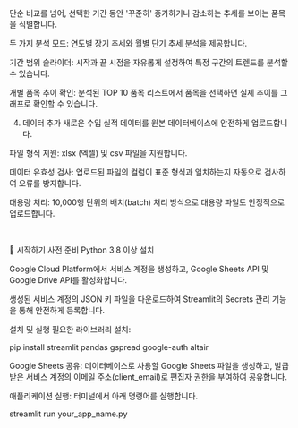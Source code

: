 
단순 비교를 넘어, 선택한 기간 동안 '꾸준히' 증가하거나 감소하는 추세를 보이는 품목을 식별합니다.

두 가지 분석 모드: 연도별 장기 추세와 월별 단기 추세 분석을 제공합니다.

기간 범위 슬라이더: 시작과 끝 시점을 자유롭게 설정하여 특정 구간의 트렌드를 분석할 수 있습니다.

개별 품목 추이 확인: 분석된 TOP 10 품목 리스트에서 품목을 선택하면 실제 추이를 그래프로 확인할 수 있습니다.

4. 데이터 추가
새로운 수입 실적 데이터를 원본 데이터베이스에 안전하게 업로드합니다.

파일 형식 지원: xlsx (엑셀) 및 csv 파일을 지원합니다.

데이터 유효성 검사: 업로드된 파일의 컬럼이 표준 형식과 일치하는지 자동으로 검사하여 오류를 방지합니다.

대용량 처리: 10,000행 단위의 배치(batch) 처리 방식으로 대용량 파일도 안정적으로 업로드합니다.

<br>

🚀 시작하기
사전 준비
Python 3.8 이상 설치

Google Cloud Platform에서 서비스 계정을 생성하고, Google Sheets API 및 Google Drive API를 활성화합니다.

생성된 서비스 계정의 JSON 키 파일을 다운로드하여 Streamlit의 Secrets 관리 기능을 통해 안전하게 등록합니다.

설치 및 실행
필요한 라이브러리 설치:

pip install streamlit pandas gspread google-auth altair

Google Sheets 공유:
데이터베이스로 사용할 Google Sheets 파일을 생성하고, 발급받은 서비스 계정의 이메일 주소(client_email)로 편집자 권한을 부여하여 공유합니다.

애플리케이션 실행:
터미널에서 아래 명령어를 실행합니다.

streamlit run your_app_name.py
